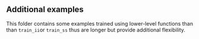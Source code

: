 ## Additional examples

This folder contains some examples trained using lower-level functions than 
than `train_ii`or `train_ss` thus are longer but provide additional flexibility.

